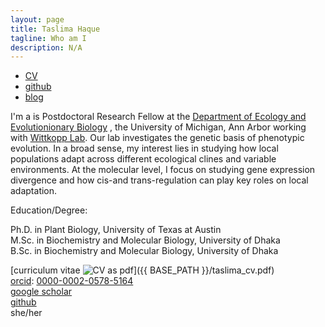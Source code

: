 ```yaml
---
layout: page
title: Taslima Haque
tagline: Who am I
description: N/A
---
```


<div class="navbar">
  <div class="navbar-inner">
      <ul class="nav">
          <li><a href="{{ BASE_PATH }}/Taslima_Haque_CV.pdf">CV</a></li>
          <li><a href="https://github.com/tahia">github</a></li>
          <li><a href="">blog</a></li>
      </ul>
  </div>
</div>

I'm a is Postdoctoral Research Fellow at the
[Department of Ecology and Evolutionionary Biology](https://lsa.umich.edu/eeb)
, the University of Michigan, Ann Arbor working with [Wittkopp Lab](https://sites.lsa.umich.edu/wittkopp-lab/). Our lab investigates the genetic basis of phenotypic evolution. In a broad sense, my interest lies in studying how local populations adapt across different ecological clines and variable environments. At the molecular level, I focus on studying gene expression divergence and how cis-and trans-regulation can play key roles on local adaptation. 

Education/Degree:

Ph.D. in Plant Biology, University of Texas at Austin\
M.Sc. in Biochemistry and Molecular Biology, University of Dhaka\
B.Sc. in Biochemistry and Molecular Biology, University of Dhaka

[curriculum vitae ![CV as pdf](icons16/pdf-icon.png)]({{ BASE_PATH }}/taslima_cv.pdf)<br/>
[orcid](https://orcid.org): [0000-0002-0578-5164](https://orcid.org/0000-0002-0578-5164)<br/>
[google scholar](https://scholar.google.com/citations?sortby=pubdate&hl=en&user=42tCp5UAAAAJ&view_op=list_works)<br/>
[github](https://github.com/tahia)<br/>
she/her





